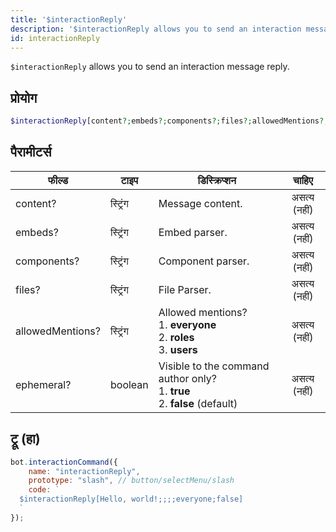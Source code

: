 ```yaml
---
title: '$interactionReply'
description: '$interactionReply allows you to send an interaction message reply.'
id: interactionReply
---
```


`$interactionReply` allows you to send an interaction message reply.

## प्रोयोग

```php
$interactionReply[content?;embeds?;components?;files?;allowedMentions?;ephemeral?]
```

## पैरामीटर्स

| फील्ड            | टाइप     | डिस्क्रिप्शन                                                                                       |    चाहिए     |
| ---------------- | -------- | -------------------------------------------------------------------------------------------------- |:------------:|
| content?         | स्ट्रिंग | Message content.                                                                                   | असत्य (नहीं) |
| embeds?          | स्ट्रिंग | Embed parser.                                                                                      | असत्य (नहीं) |
| components?      | स्ट्रिंग | Component parser.                                                                                  | असत्य (नहीं) |
| files?           | स्ट्रिंग | File Parser.                                                                                       | असत्य (नहीं) |
| allowedMentions? | स्ट्रिंग | Allowed mentions? <br /> 1. **everyone** <br /> 2. **roles** <br /> 3. **users** | असत्य (नहीं) |
| ephemeral?       | boolean  | Visible to the command author only? <br /> 1. **true** <br /> 2. **false** (default)   | असत्य (नहीं) |

## ट्रू (हा)

```javascript
bot.interactionCommand({
    name: "interactionReply",
    prototype: "slash", // button/selectMenu/slash
    code: `
  $interactionReply[Hello, world!;;;;everyone;false]
  `
});
```
